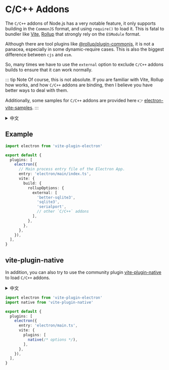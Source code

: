 # C/C++ Addons

The `C/C++` addons of Node.js has a very notable feature, it only supports building in the `CommonJS` format, and using `require()` to load it. This is fatal to bundler like [Vite](https://vitejs.dev/), [Rollup](https://rollupjs.org/) that strongly rely on the `ESModule` format.

Although there are tool plugins like [@rollup/plugin-commonjs](https://www.npmjs.com/package/@rollup/plugin-commonjs), it is not a panacea, especially in some dynamic-require cases. This is also the biggest difference between `cjs` and `esm`.

So, many times we have to use the `external` option to exclude `C/C++` addons builds to ensure that it can work normally.

::: tip Note
Of course, this is not absolute. If you are familiar with Vite, Rollup how works, and how `C/C++` addons are binding, then I believe you have better ways to deal with them.

Additionally, some samples for `C/C++` addons are provided here 👉 [electron-vite-samples](https://github.com/caoxiemeihao/electron-vite-samples).
::: 

<details>
  <summary>中文</summary>
  <p>Node.js 的 <code>C/C++</code> 扩展有个很显著的特点，它只支持构建成为 <code>CommonJS</code> 格式的模块，并且使用 <code>require()</code> 加载它。这对强依赖 <code>ESModule</code> 格式的构建工具像 Vite、Rollup 十分的致命。</p>
  <p>虽然有 <a target="_blank" href="https://www.npmjs.com/package/@rollup/plugin-commonjs">@rollup/plugin-commonjs</a> 这样的工具插件，但它不是万能的，尤其是在一些动态加载的场景，这同样也是 <code>cjs</code> 与 <code>esm</code> 最大的不同点。</p>
  <p>所以说，很多时候我们不得不使用 <code>external</code> 选项排除 <code>C/C++</code> 模块构建，以保障它能正常工作。</p>
  <p>当然，这不是绝对的。如果你很熟悉 Vite、Rollup 的工作原理和 <code>C/C++</code> 模块的 <code>binding</code> 方式，那么我相信你有更好的办法处理它们。</p>
  <p>此外，这里提供了一些 <code>C/C++</code> 模块的模板 👉 <a target="_blank" href="https://github.com/caoxiemeihao/electron-vite-samples">electron-vite-samples</a>。</p>
</details>

## Example

```ts
import electron from 'vite-plugin-electron'

export default {
  plugins: [
    electron({
      // Main process entry file of the Electron App.
      entry: 'electron/main/index.ts',
      vite: {
        build: {
          rollupOptions: {
            external: [
              'better-sqlite3',
              'sqlite3',
              'serialport',
              // other `C/C++` addons
            ],
          },
        },
      },
    }),
  ],
}
```

## vite-plugin-native

In addition, you can also try to use the community plugin [vite-plugin-native](https://www.npmjs.com/package/vite-plugin-native) to load `C/C++` addons.

<!-- 另外，也可以尝试使用社区插件 `vite-plugin-native` 加载 C/C++ 扩展。 -->
<details>
  <summary>中文</summary>
  <p>另外，你也可以尝试使用社区插件 <a target="_blank" href="https://www.npmjs.com/package/vite-plugin-native">vite-plugin-native</a> 加载 <code>C/C++</code> 扩展。</p>
</details>


```ts
import electron from 'vite-plugin-electron'
import native from 'vite-plugin-native'

export default {
  plugins: [
    electron({
      entry: 'electron/main.ts',
      vite: {
        plugins: [
          native(/* options */),
        ],
      },
    }),
  ],
}
```
